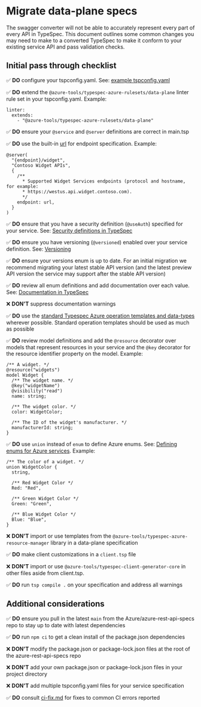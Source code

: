 # Migrate data-plane specs

The swagger converter will not be able to accurately represent every part of every API in TypeSpec. This document outlines some common changes you may need to make to a converted TypeSpec to make it conform to your existing service API and pass validation checks.

## Initial pass through checklist

✅ **DO** configure your tspconfig.yaml. See: [example tspconfig.yaml][tspconfig]

✅ **DO** extend the `@azure-tools/typespec-azure-rulesets/data-plane` linter rule set in your tspconfig.yaml. Example:

```
linter:
  extends:
    - "@azure-tools/typespec-azure-rulesets/data-plane"
```

✅ **DO** ensure your `@service` and `@server` definitions are correct in main.tsp

✅ **DO** use the built-in [url][url-type] for endpoint specification. Example:

```
@server(
  "{endpoint}/widget",
  "Contoso Widget APIs",
  {
    /**
      * Supported Widget Services endpoints (protocol and hostname, for example:
      * https://westus.api.widget.contoso.com).
      */
    endpoint: url,
  }
)
```

✅ **DO** ensure that you have a security definition (`@useAuth`) specified for your service. See: [Security definitions in TypeSpec][security-definitions]

✅ **DO** ensure you have versioning (`@versioned`) enabled over your service definition. See: [Versioning][versioning]

✅ **DO** ensure your versions enum is up to date. For an initial migration we recommend migrating your latest stable API version (and the latest preview API version the service may support after the stable API version)

✅ **DO** review all enum definitions and add documentation over each value. See: [Documentation in TypeSpec][docs]

❌ **DON'T** suppress documentation warnings

✅ **DO** use the [standard Typespec Azure operation templates and data-types][standard-templates] wherever possible. Standard operation templates should be used as much as possible

✅ **DO** review model definitions and add the `@resource` decorator over models that represent resources in your service and the `@key` decorator for the resource identifier property on the model. Example:

```
/** A widget. */
@resource("widgets")
model Widget {
  /** The widget name. */
  @key("widgetName")
  @visibility("read")
  name: string;

  /** The widget color. */
  color: WidgetColor;

  /** The ID of the widget's manufacturer. */
  manufacturerId: string;
}
```

✅ **DO** use `union` instead of `enum` to define Azure enums. See: [Defining enums for Azure services][no-enum]. Example:

```
/** The color of a widget. */
union WidgetColor {
  string,

  /** Red Widget Color */
  Red: "Red",

  /** Green Widget Color */
  Green: "Green",

  /** Blue Widget Color */
  Blue: "Blue",
}
```

❌ **DON'T** import or use templates from the `@azure-tools/typespec-azure-resource-manager` library in a data-plane specification

✅ **DO** make client customizations in a `client.tsp` file

❌ **DON'T** import or use `@azure-tools/typespec-client-generator-core` in other files aside from client.tsp.

✅ **DO** run `tsp compile .` on your specification and address all warnings

## Additional considerations

✅ **DO** ensure you pull in the latest `main` from the Azure/azure-rest-api-specs repo to stay up to date with latest dependencies

✅ **DO** run `npm ci` to get a clean install of the package.json dependencies

❌ **DON'T** modify the package.json or package-lock.json files at the root of the azure-rest-api-specs repo

❌ **DON'T** add your own package.json or package-lock.json files in your project directory

❌ **DON'T** add multiple tspconfig.yaml files for your service specification

✅ **DO** consult [ci-fix.md][ci-fix] for fixes to common CI errors reported

<!-- LINKS -->

[tspconfig]: https://github.com/Azure/azure-rest-api-specs/blob/main/specification/contosowidgetmanager/Contoso.WidgetManager/tspconfig.yaml
[security-definitions]: https://azure.github.io/typespec-azure/docs/reference/azure-style-guide#security-definitions
[versioning]: https://typespec.io/docs/libraries/versioning/guide#implementing-versioned-apis
[docs]: https://typespec.io/docs/language-basics/documentation
[standard-templates]: https://azure.github.io/typespec-azure/docs/libraries/azure-core/reference
[ci-fix]: https://github.com/Azure/azure-rest-api-specs/blob/main/documentation/ci-fix.md
[url-type]: https://typespec.io/docs/language-basics/built-in-types#string-types
[no-enum]: https://azure.github.io/typespec-azure/docs/libraries/azure-core/rules/no-enum
